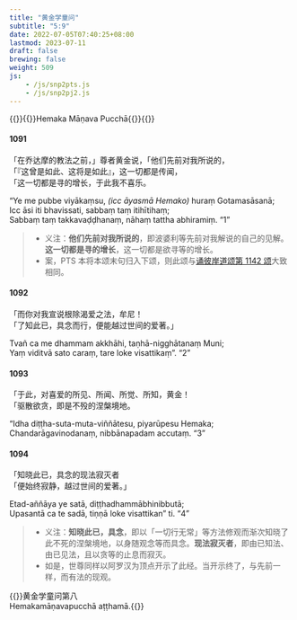 ```yaml
---
title: "黄金学童问"
subtitle: "5:9"
date: 2022-07-05T07:40:25+08:00
lastmod: 2023-07-11
draft: false
brewing: false
weight: 509
js:
    - /js/snp2pts.js
    - /js/snp2pj2.js
---
```



{{<subtitle>}}{{<suttalink src="snp5.9">}}Hemaka Māṇava Pucchā{{</suttalink>}}{{</subtitle>}}

#### 1091

「在乔达摩的教法之前，」尊者黄金说，「他们先前对我所说的，  
「『这曾是如此、这将是如此』，这一切都是传闻，  
「这一切都是寻的增长，于此我不喜乐。

“Ye me pubbe viyākaṃsu, <i>(icc āyasmā Hemako)</i> huraṃ Gotamasāsanā;  
Icc āsi iti bhavissati, sabbaṃ taṃ itihītihaṃ;  
Sabbaṃ taṃ takkavaḍḍhanaṃ, nāhaṃ tattha abhiramiṃ. <q>1</q>

> - 义注：**他们先前对我所说的**，即波婆利等先前对我解说的自己的见解。**这一切都是寻的增长**，这一切都是欲寻等的增长。
> - 案，PTS 本将本颂末句归入下颂，则此颂与[诵彼岸道颂第 1142 颂](../519/#1142)大致相同。

#### 1092

「而你对我宣说根除渴爱之法，牟尼！  
「了知此已，具念而行，便能越过世间的爱著。」

Tvañ ca me dhammam akkhāhi, taṇhā-nigghātanaṃ Muni;  
Yaṃ viditvā sato caraṃ, tare loke visattikaṃ”. <q>2</q>

#### 1093

「于此，对喜爱的所见、所闻、所觉、所知，黄金！  
「驱散欲贪，即是不殁的涅槃境地。

“Idha diṭṭha-suta-muta-viññātesu, piyarūpesu Hemaka;  
Chandarāgavinodanaṃ, nibbānapadam accutaṃ. <q>3</q>

#### 1094

「知晓此已，具念的现法寂灭者  
「便始终寂静，越过世间的爱著。」

Etad-aññāya ye satā, diṭṭhadhammābhinibbutā;  
Upasantā ca te sadā, tiṇṇā loke visattikan” ti. <q>4</q>

> - 义注：**知晓此已，具念**，即以「一切行无常」等方法修观而渐次知晓了此不死的涅槃境地，以身随观念等而具念。**现法寂灭者**，即由已知法、由已见法，且以贪等的止息而寂灭。
> - 如是，世尊同样以阿罗汉为顶点开示了此经。当开示终了，与先前一样，而有法的现观。


{{<eof>}}黄金学童问第八<br>Hemakamāṇavapucchā aṭṭhamā.{{</eof>}}